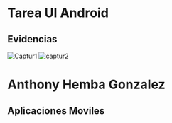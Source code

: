 # Tarea UI Android

## Evidencias
 ![Captur1](https://github.com/MrHemba/TAREA1MOVIL/assets/119627674/2eb56dda-2744-468c-ab71-7c9b5a2a25cb)  ![captur2](https://github.com/MrHemba/TAREA1MOVIL/assets/119627674/3e6a602a-b55a-46a0-a4aa-086e67adf24d)

# Anthony Hemba Gonzalez
## Aplicaciones Moviles

